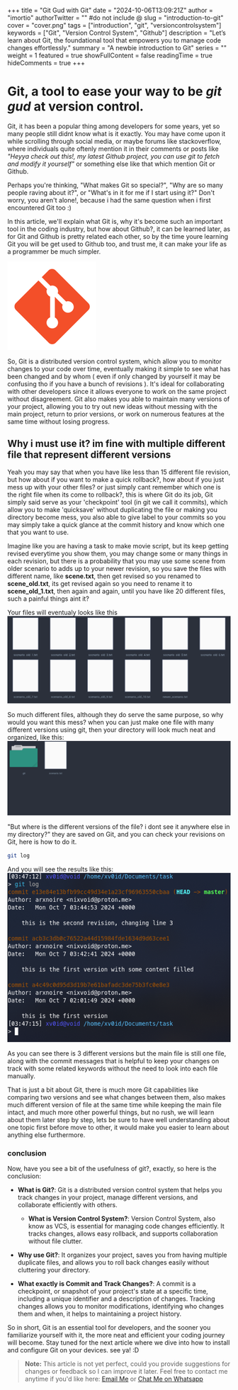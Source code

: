 +++
title = "Git Gud with Git"
date = "2024-10-06T13:09:21Z"
author = "imortio"
authorTwitter = "" #do not include @
slug = "introduction-to-git"
cover = "cover.png"
tags = ["introduction", "git", "versioncontrolsystem"]
keywords = ["Git", "Version Control System", "Github"]
description = "Let’s learn about Git, the foundational tool that empowers you to manage code changes effortlessly."
summary = "A newbie introduction to Git"
series = ""
weight = 1
featured = true
showFullContent = false
readingTime = true
hideComments = true
+++

# Git, a tool to ease your way to be _git gud_ at version control.

Git, it has been a popular thing among developers for some years, yet so many people still didnt know what is it exactly. You may have come upon it while scrolling through social media, or maybe forums like stackoverflow, where individuals quite oftenly mention it in their comments or posts like _"Heyya check out this!, my latest Github project, you can use git to fetch and modify it yourself"_ or something else like that which mention Git or Github.

Perhaps you're thinking, "What makes Git so special?", "Why are so many people raving about it?", or "What's in it for me if I start using it?" Don't worry, you aren't alone!, because i had the same question when i first encountered Git too :)

In this article, we'll explain what Git is, why it's become such an important tool in the coding industry, but how about Github?, it can be learned later, as for Git and Github is pretty related each other, so by the time youre learning Git you will be get used to Github too, and trust me, it can make your life as a programmer be much simpler.

![Git Logo](git.png)

So, Git is a distributed version control system, which allow you to monitor changes to your code over time, eventually making it simple to see what has been changed and by whom ( even if only changed by yourself it may be confusing tho if you have a bunch of revisions ). It's ideal for collaborating with other developers since it allows everyone to work on the same project without disagreement. Git also makes you able to maintain many versions of your project, allowing you to try out new ideas without messing with the main project, return to prior versions, or work on numerous features at the same time without losing progress.

## Why i must use it? im fine with multiple different file that represent different versions

Yeah you may say that when you have like less than 15 different file revision, but how about if you want to make a quick rollback?, how about if you just mess up with your other files? or just simply cant remember which one is the right file when its come to rollback?, this is where Git do its job, Git simply said serve as your 'checkpoint' tool (in git we call it commits), which allow you to make 'quicksave' without duplicating the file or making you directory become mess, you also able to give label to your commits so you may simply take a quick glance at the commit history and know which one that you want to use.

Imagine like you are having a task to make movie script, but its keep getting revised everytime you show them, you may change some or many things in each revision, but there is a probability that you may use some scene from older scenario to adds up to your newer revision, so you save the files with different name, like **scene.txt**, then get revised so you renamed to **scene_old.txt**, its get revised again so you need to rename it to **scene_old_1.txt**, then again and again, until you have like 20 different files, such a painful things aint it?

Your files will eventualy looks like this
![duplicated file](example.png)

So much different files, although they do serve the same purpose, so why would you want this mess? when you can just make one file with many different versions using git, then your directory will look much neat and organized, like this:
![after using git](example_2.png)

"But where is the different versions of the file? i dont see it anywhere else in my directory?" they are saved on Git, and you can check your revisions on Git, here is how to do it.
```bash
git log
```
And you will see the results like this:
![git log result](gitlog.png)

As you can see there is 3 different versions but the main file is still one file, along with the commit messages that is helpful to keep your changes on track with some related keywords without the need to look into each file manually.

That is just a bit about Git, there is much more Git capabilities like comparing two versions and see what changes between them, also makes much different version of file at the same time while keeping the main file intact, and much more other powerful things, but no rush, we will learn about them later step by step, lets be sure to have well understanding about one topic first before move to other, it would make you easier to learn about anything else furthermore.

### conclusion
Now, have you see a bit of the usefulness of git?, exactly, so here is the conclusion:
- **What is Git?**:
  Git is a distributed version control system that helps you track changes in your project, manage different versions, and collaborate efficiently with others.

  - **What is Version Control System?**:
  Version Control System, also know as VCS, is essential for managing code changes efficiently. It tracks changes, allows easy rollback, and supports collaboration without file clutter.

- **Why use Git?**:
  It organizes your project, saves you from having multiple duplicate files, and allows you to roll back changes easily without cluttering your directory.

- **What exactly is Commit and Track Changes?**:
  A commit is a checkpoint, or snapshot of your project's state at a specific time, including a unique identifier and a description of changes. Tracking changes allows you to monitor modifications, identifying who changes them and when, it helps to maintaining a project history.

So in short, Git is an essential tool for developers, and the sooner you familiarize yourself with it, the more neat and efficient your coding journey will become. Stay tuned for the next article where we dive into how to install and configure Git on your devices. see ya! :D

> **Note:** This article is not yet perfect, could you provide suggestions for changes or feedback so I can improve it later. Feel free to contact me anytime if you'd like here: [Email Me](mailto:nixvoid@proton.me) or [Chat Me on Whatsapp](https://wa.me/+6282284528116)
